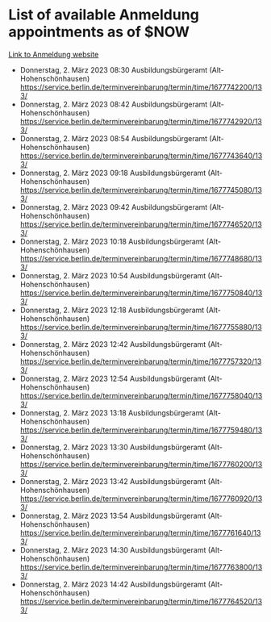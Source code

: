 # List of available Anmeldung appointments as of $NOW
[Link to Anmeldung website](https://service.berlin.de/terminvereinbarung/termin/tag.php?termin=1&anliegen[]=120686&dienstleisterlist=122210,122217,327316,122219,327312,122227,327314,122231,327346,122243,327348,122254,122252,329742,122260,329745,122262,329748,122271,327278,122273,327274,122277,327276,330436,122280,327294,122282,327290,122284,327292,122291,327270,122285,327266,122286,327264,122296,327268,150230,329760,122297,327286,122294,327284,122312,329763,122314,329775,122304,327330,122311,327334,122309,327332,317869,122281,327352,122279,329772,122283,122276,327324,122274,327326,122267,329766,122246,327318,122251,327320,122257,327322,122208,327298,122226,327300&herkunft=http%3A%2F%2Fservice.berlin.de%2Fdienstleistung%2F120686%2F)
- Donnerstag, 2. März 2023 08:30 Ausbildungsbürgeramt (Alt- Hohenschönhausen) https://service.berlin.de/terminvereinbarung/termin/time/1677742200/133/
- Donnerstag, 2. März 2023 08:42 Ausbildungsbürgeramt (Alt- Hohenschönhausen) https://service.berlin.de/terminvereinbarung/termin/time/1677742920/133/
- Donnerstag, 2. März 2023 08:54 Ausbildungsbürgeramt (Alt- Hohenschönhausen) https://service.berlin.de/terminvereinbarung/termin/time/1677743640/133/
- Donnerstag, 2. März 2023 09:18 Ausbildungsbürgeramt (Alt- Hohenschönhausen) https://service.berlin.de/terminvereinbarung/termin/time/1677745080/133/
- Donnerstag, 2. März 2023 09:42 Ausbildungsbürgeramt (Alt- Hohenschönhausen) https://service.berlin.de/terminvereinbarung/termin/time/1677746520/133/
- Donnerstag, 2. März 2023 10:18 Ausbildungsbürgeramt (Alt- Hohenschönhausen) https://service.berlin.de/terminvereinbarung/termin/time/1677748680/133/
- Donnerstag, 2. März 2023 10:54 Ausbildungsbürgeramt (Alt- Hohenschönhausen) https://service.berlin.de/terminvereinbarung/termin/time/1677750840/133/
- Donnerstag, 2. März 2023 12:18 Ausbildungsbürgeramt (Alt- Hohenschönhausen) https://service.berlin.de/terminvereinbarung/termin/time/1677755880/133/
- Donnerstag, 2. März 2023 12:42 Ausbildungsbürgeramt (Alt- Hohenschönhausen) https://service.berlin.de/terminvereinbarung/termin/time/1677757320/133/
- Donnerstag, 2. März 2023 12:54 Ausbildungsbürgeramt (Alt- Hohenschönhausen) https://service.berlin.de/terminvereinbarung/termin/time/1677758040/133/
- Donnerstag, 2. März 2023 13:18 Ausbildungsbürgeramt (Alt- Hohenschönhausen) https://service.berlin.de/terminvereinbarung/termin/time/1677759480/133/
- Donnerstag, 2. März 2023 13:30 Ausbildungsbürgeramt (Alt- Hohenschönhausen) https://service.berlin.de/terminvereinbarung/termin/time/1677760200/133/
- Donnerstag, 2. März 2023 13:42 Ausbildungsbürgeramt (Alt- Hohenschönhausen) https://service.berlin.de/terminvereinbarung/termin/time/1677760920/133/
- Donnerstag, 2. März 2023 13:54 Ausbildungsbürgeramt (Alt- Hohenschönhausen) https://service.berlin.de/terminvereinbarung/termin/time/1677761640/133/
- Donnerstag, 2. März 2023 14:30 Ausbildungsbürgeramt (Alt- Hohenschönhausen) https://service.berlin.de/terminvereinbarung/termin/time/1677763800/133/
- Donnerstag, 2. März 2023 14:42 Ausbildungsbürgeramt (Alt- Hohenschönhausen) https://service.berlin.de/terminvereinbarung/termin/time/1677764520/133/
